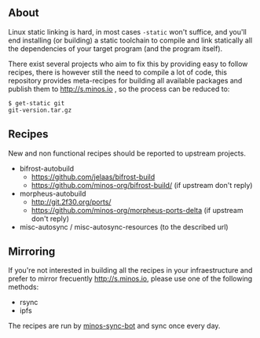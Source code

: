 ## About

Linux static linking is hard, in most cases `-static` won't suffice, and you'll end installing (or building) a static toolchain to compile and link statically all the dependencies of your target program (and the program itself).

There exist several projects who aim to fix this by providing easy to follow recipes, there is however still the need to compile a lot of code, this repository provides meta-recipes for building all available packages and publish them to http://s.minos.io , so the process can be reduced to:

```
$ get-static git
git-version.tar.gz
```

## Recipes

New and non functional recipes should be reported to upstream projects.

- bifrost-autobuild
  - https://github.com/jelaas/bifrost-build
  - https://github.com/minos-org/bifrost-build/ (if upstream don't reply)
- morpheus-autobuild
  - http://git.2f30.org/ports/
  - https://github.com/minos-org/morpheus-ports-delta (if upstream don't reply)
- misc-autosync / misc-autosync-resources (to the described url)

## Mirroring

If you're not interested in building all the recipes in your infraestructure and prefer to mirror frecuently http://s.minos.io, please use one of the following methods:

- rsync
- ipfs

The recipes are run by [minos-sync-bot](https://github.com/minos-sync-bot) and sync once every day.
